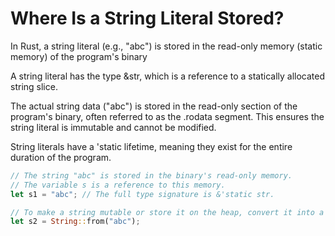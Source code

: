 # Where Is a String Literal Stored?

In Rust, a string literal (e.g., "abc") is stored in the read-only memory (static memory) of the program's binary

A string literal has the type &str, which is a reference to a statically allocated string slice.

The actual string data ("abc") is stored in the read-only section of the program's binary, often referred to as the .rodata segment.
This ensures the string literal is immutable and cannot be modified.

String literals have a 'static lifetime, meaning they exist for the entire duration of the program.

```rs
// The string "abc" is stored in the binary's read-only memory.
// The variable s is a reference to this memory.
let s1 = "abc"; // The full type signature is &'static str.

// To make a string mutable or store it on the heap, convert it into a String.
let s2 = String::from("abc");
```
